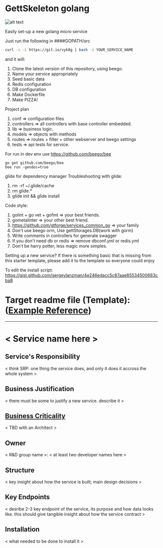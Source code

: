 # GettSkeleton golang
![alt text](https://cdn-images-2.medium.com/max/1200/1*AemYIFm92tl5RW9nBzNSAw.jpeg "")

Easily set-up a new golang micro service

Just run the following in 
####GOPATH/src
```bash
curl -s -L https://git.io/vyk8g | bash -s YOUR_SERVICE_NAME
```

and it will:
   1. Clone the latest version of this repository, using beego.
   2. Name your service appropriately
   3. Seed basic data
   4. Redis configuration
   5. DB configuration
   6. Make Dockerfile
   7. Make PIZZA!
  
Project plan
   1. conf => configuration files
   2. controllers => all controllers with base controller embedded.
   3. lib => business logic.
   4. models => objects with methods
   5. routes => routes + filter + other webserver and beego settings
   6. tests => api tests for service.

For run in dev env use https://github.com/beego/bee
```
go get github.com/beego/bee
bee run -gendoc=true
```
glide for dependency manager
Troubleshooting with glide:
   1. rm -rf ~/.glide/cache
   2. rm glide.*
   3. glide init && glide install

Code style:
   1. golint + go vet + gofmt => your best friends.
   2. gometalinter => your other best friend.
   3. https://github.com/gtforge/services_common_go => your family 
   4. Don't use beego orm, Use gettStorages.DB(work with gorm)
   5. Write comments in controllers for generate swagger
   6. If you don't need db or redis => remove dbconf.yml or redis.yml
   7. Don't be harry potter, less magic more simples.

Setting up a new service?
If there is something basic that is missing from this starter template, please add it to the template so everyone could enjoy

To edit the install script:
https://gist.github.com/sergeylanzman/4e246edacc5c87aae85534500683cba8

# Target readme file (Template): ([Example Reference](https://github.com/gtforge/arm_service/blob/dev/README.md))
----------

# \< Service name here >

## Service's Responsibility
\< think SRP: one thing the service does, and only it does it accross the whole system >

## Business Justification
\< there must be some to justify a new service. describe it >

## [Business Criticality](https://confluence.gtforge.com/display/AR/Business+Criticality)
\< TBD with an Architect >

## Owner
\< R&D group name >: \< at least two developer names here >

## Structure
\< key insight about how the service is built; main design decisions >

## Key Endpoints
\< desribe 2-3 key endpoint of the service, its purpose and how data looks like. this should give tangible insight about how the service contract >

## Installation
\< what needed to be done to install it >
